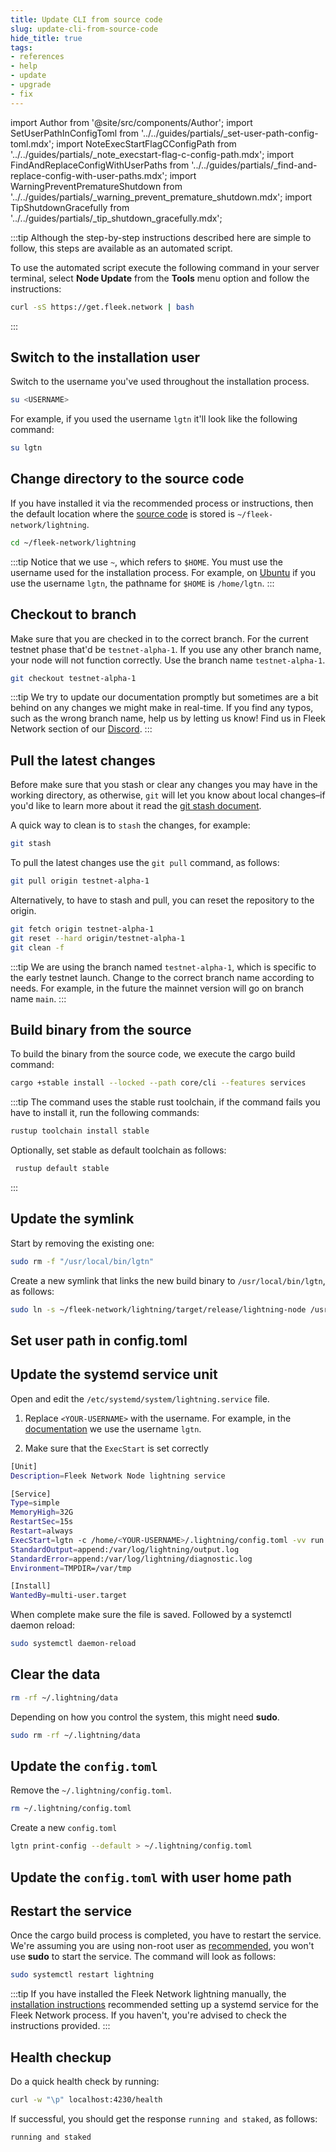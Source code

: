 ```yaml
---
title: Update CLI from source code
slug: update-cli-from-source-code
hide_title: true
tags:
- references
- help
- update
- upgrade
- fix
---
```


import Author from '@site/src/components/Author';
import SetUserPathInConfigToml from '../../guides/partials/_set-user-path-config-toml.mdx';
import NoteExecStartFlagCConfigPath from '../../guides/partials/_note_execstart-flag-c-config-path.mdx';
import FindAndReplaceConfigWithUserPaths from '../../guides/partials/_find-and-replace-config-with-user-paths.mdx';
import WarningPreventPrematureShutdown from '../../guides/partials/_warning_prevent_premature_shutdown.mdx';
import TipShutdownGracefully from '../../guides/partials/_tip_shutdown_gracefully.mdx';

:::tip
Although the step-by-step instructions described here are simple to follow, this steps are available as an automated script.

To use the automated script execute the following command in your server terminal, select **Node Update** from the **Tools** menu option and follow the instructions:

```sh
curl -sS https://get.fleek.network | bash
```
:::

<WarningPreventPrematureShutdown />

<TipShutdownGracefully />

## Switch to the installation user

Switch to the username you've used throughout the installation process.

```sh
su <USERNAME>
```

For example, if you used the username `lgtn` it'll look like the following command:

```sh
su lgtn
```

## Change directory to the source code

If you have installed it via the recommended process or instructions, then the default location where the [source code](https://github.com/fleek-network/lightning) is stored is `~/fleek-network/lightning`.

```sh
cd ~/fleek-network/lightning
```

:::tip
Notice that we use `~`, which refers to `$HOME`. You must use the username used for the installation process. For example, on [Ubuntu](/docs/node/requirements#server) if you use the username `lgtn`, the pathname for `$HOME` is `/home/lgtn`.
:::

## Checkout to branch

Make sure that you are checked in to the correct branch. For the current testnet phase that'd be `testnet-alpha-1`. If you use any other branch name, your node will not function correctly. Use the branch name `testnet-alpha-1`.

```sh
git checkout testnet-alpha-1
```

:::tip
We try to update our documentation promptly but sometimes are a bit behind on any changes we might make in real-time. If you find any typos, such as the wrong branch name, help us by letting us know! Find us in Fleek Network section of our [Discord](https://discord.gg/fleek).
:::

## Pull the latest changes

Before make sure that you stash or clear any changes you may have in the working directory, as otherwise, `git` will let you know about local changes–if you'd like to learn more about it read the [git stash document](https://git-scm.com/docs/git-stash).

A quick way to clean is to `stash` the changes, for example:

```sh
git stash 
```


To pull the latest changes use the `git pull` command, as follows:

```sh
git pull origin testnet-alpha-1
```

Alternatively, to have to stash and pull, you can reset the repository to the origin.

```sh
git fetch origin testnet-alpha-1
git reset --hard origin/testnet-alpha-1
git clean -f
```

:::tip
We are using the branch named `testnet-alpha-1`, which is specific to the early testnet launch. Change to the correct branch name according to needs. For example, in the future the mainnet version will go on branch name `main`.
:::

## Build binary from the source

To build the binary from the source code, we execute the cargo build command:

```sh
cargo +stable install --locked --path core/cli --features services
```

:::tip
The command uses the stable rust toolchain, if the command fails you have to install it, run the following commands:

```sh
rustup toolchain install stable
```

Optionally, set stable as default toolchain as follows:

```sh
 rustup default stable
```
:::

## Update the symlink

Start by removing the existing one:

```sh
sudo rm -f "/usr/local/bin/lgtn"
```

Create a new symlink that links the new build binary to `/usr/local/bin/lgtn`, as follows:

```sh
sudo ln -s ~/fleek-network/lightning/target/release/lightning-node /usr/local/bin/lgtn
```

## Set user path in config.toml

<SetUserPathInConfigToml />

## Update the systemd service unit

Open and edit the `/etc/systemd/system/lightning.service` file.


1) Replace `<YOUR-USERNAME>` with the username. For example, in the [documentation](/docs/node/install#create-a-user) we use the username `lgtn`.

2) Make sure that the `ExecStart` is set correctly

```sh
[Unit]
Description=Fleek Network Node lightning service

[Service]
Type=simple
MemoryHigh=32G
RestartSec=15s
Restart=always
ExecStart=lgtn -c /home/<YOUR-USERNAME>/.lightning/config.toml -vv run
StandardOutput=append:/var/log/lightning/output.log
StandardError=append:/var/log/lightning/diagnostic.log
Environment=TMPDIR=/var/tmp

[Install]
WantedBy=multi-user.target
```

<NoteExecStartFlagCConfigPath />

When complete make sure the file is saved. Followed by a systemctl daemon reload:

```sh
sudo systemctl daemon-reload
```

## Clear the data

```sh
rm -rf ~/.lightning/data
```

Depending on how you control the system, this might need **sudo**.

```sh
sudo rm -rf ~/.lightning/data
```

## Update the `config.toml`

Remove the `~/.lightning/config.toml`.

```sh
rm ~/.lightning/config.toml
```

Create a new `config.toml`

```sh
lgtn print-config --default > ~/.lightning/config.toml
```

## Update the `config.toml` with user home path

<FindAndReplaceConfigWithUserPaths />

## Restart the service

Once the cargo build process is completed, you have to restart the service. We're assuming you are using non-root user as [recommended](/docs/node/install#create-a-user), you won't use **sudo** to start the service. The command will look as follows:

```sh
sudo systemctl restart lightning
```

:::tip
If you have installed the Fleek Network lightning manually, the [installation instructions](/docs/node/install#systemd-service-setup) recommended setting up a systemd service for the Fleek Network process. If you haven't, you're advised to check the instructions provided.
:::

## Health checkup

Do a quick health check by running:

```sh
curl -w "\p" localhost:4230/health
```

If successful, you should get the response `running and staked`, as follows:

```sh
running and staked
```

<Author
    name="Helder Oliveira"
    image="https://github.com/heldrida.png"
    title="Software Developer + DX"
    url="https://github.com/heldrida"
/>
